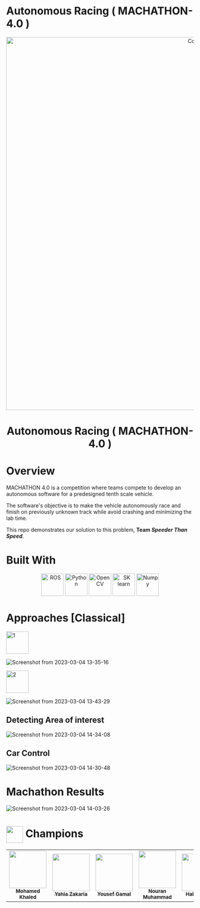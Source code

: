 # Autonomous Racing ( MACHATHON-4.0 )

<div align="center">
<img src="https://user-images.githubusercontent.com/69261710/222896816-c344b3b7-c992-445e-9706-0e26c098153d.png" style="width:1000px;" alt="Cover">
</div>

<h1 align="center">
  Autonomous Racing ( MACHATHON-4.0 )
</h1>

# Overview

MACHATHON 4.0 is a competition where teams compete to develop an autonomous software for a predesigned tenth scale vehicle.

The software's objective is to make the vehicle autonomously race and finish on previously unknown track while avoid crashing and minimizing the lab time.

This repo demonstrates our solution to this problem, **Team *Speeder Than Speed***.

# Built With

<div align="center">

<img src="https://user-images.githubusercontent.com/69261710/222901027-1ae3db6a-a7bb-475b-ae3a-bbb15f01dea1.png" alt="ROS" style="height: 60px"/>

<img src="https://upload.wikimedia.org/wikipedia/commons/thumb/1/1f/Python_logo_01.svg/640px-Python_logo_01.svg.png" alt="Python" style="height: 60px"/>

<img src="https://upload.wikimedia.org/wikipedia/commons/thumb/3/32/OpenCV_Logo_with_text_svg_version.svg/640px-OpenCV_Logo_with_text_svg_version.svg.png" alt="OpenCV" style="height: 60px">

<img src="https://upload.wikimedia.org/wikipedia/commons/thumb/0/05/Scikit_learn_logo_small.svg/1200px-Scikit_learn_logo_small.svg.png" alt="SK learn" style="height: 60px"/>

<img src="https://user-images.githubusercontent.com/67586773/105040771-43887300-5a88-11eb-9f01-bee100b9ef22.png" alt="Numpy" style="height: 60px"/>

</div>

# Approaches [Classical]

<img src="https://upload.wikimedia.org/wikipedia/commons/thumb/b/b5/Number_1_-_%D5%80%D5%A1%D5%B4%D5%A1%D6%80_1.png/640px-Number_1_-_%D5%80%D5%A1%D5%B4%D5%A1%D6%80_1.png" alt="1" style="height: 60px">

![Screenshot from 2023-03-04 13-35-16](https://user-images.githubusercontent.com/69261710/222897657-46968391-1180-4680-b016-93eba2ba1d18.png)

<img src="https://upload.wikimedia.org/wikipedia/commons/thumb/d/d0/Number_2_-_%D5%80%D5%A1%D5%B4%D5%A1%D6%80_2.png/640px-Number_2_-_%D5%80%D5%A1%D5%B4%D5%A1%D6%80_2.png" alt="2" style="height: 60px">

![Screenshot from 2023-03-04 13-43-29](https://user-images.githubusercontent.com/69261710/222898364-0842ea38-1d68-4a67-89df-91eb2392176c.png)

## Detecting Area of interest

![Screenshot from 2023-03-04 14-34-08](https://user-images.githubusercontent.com/69261710/222901368-dfd790a4-8de1-48f5-80e9-b2504e25f717.png)


## Car Control

![Screenshot from 2023-03-04 14-30-48](https://user-images.githubusercontent.com/69261710/222901174-b2910688-6ca4-4f3e-9426-d3caacd13c2f.png)


# Machathon Results

![Screenshot from 2023-03-04 14-03-26](https://user-images.githubusercontent.com/69261710/222900021-4db77edc-1347-4104-ab94-152138930176.png)


 <h1> <img src="https://user-images.githubusercontent.com/69261710/222900196-c184a5f7-77ef-4baf-8915-61723d6efe9e.png" width=45px  alt="" align="center"/> Champions
 </h1>
 
 
<div align="center">
<table>
  <tr>
    <td align="center"><a href="https://github.com/MohamedElhadidy0019"><img src="https://avatars.githubusercontent.com/u/56936494?v=4" width="100px;" alt=""/><br /><sub><b> Mohamed Khaled</b> </sub></a><br/>
    </td>
    <td align="center"><a href="https://github.com/yahia3200"><img src="https://avatars.githubusercontent.com/u/30212455?v=4" width="100px;" alt=""/><br /><sub><b>Yahia Zakaria</b></sub></a><br />
    </td>
    <td align="center"><a href="https://github.com/YousefGamal220"><img src="https://avatars.githubusercontent.com/u/57014132?v=4" width="100px;" alt=""/><br /><sub><b>Yousef Gamal</b></sub></a><br />
    </td>
    <td align="center"><a href="https://github.com/Nouran-Muhammad"><img src="https://avatars.githubusercontent.com/u/61350907?v=4" width="100px;" alt=""/><br /><sub><b>Nouran Muhammad</b></sub></a><br />
    </td>
    <td align="center"><a href="https://github.com/Halahamdy22"><img src="https://avatars.githubusercontent.com/u/56937106?v=4" width="100px;" alt=""/><br /><sub><b>Hala Hamdy</b></sub></a><br />
    </td>
    <td align="center"><a href="https://github.com/Passant-Abdelgalil"><img src="https://avatars.githubusercontent.com/u/69261710?v=4" width="100px;" alt=""/><br /><sub><b>Passant Abdelgalil</b></sub></a><br />
    </td>
    </tr>
  </table>
</div>
